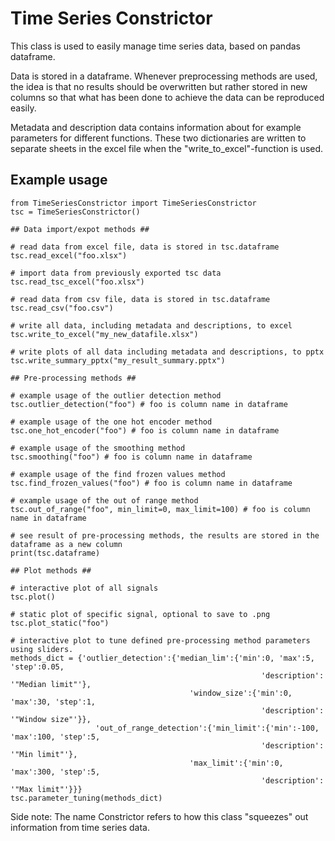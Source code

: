 # Time Series Constrictor
This class is used to easily manage time series data, based on pandas dataframe.  

Data is stored in a dataframe. Whenever preprocessing methods are used, the idea is that no results should be overwritten but
rather stored in new columns so that what has been done to achieve the data can be reproduced easily.

Metadata and description data contains information about for example parameters for different functions. 
These two dictionaries are written to separate sheets in the excel file when the "write_to_excel"-function
is used.

## Example usage
```
from TimeSeriesConstrictor import TimeSeriesConstrictor
tsc = TimeSeriesConstrictor()

## Data import/expot methods ##

# read data from excel file, data is stored in tsc.dataframe
tsc.read_excel("foo.xlsx")

# import data from previously exported tsc data
tsc.read_tsc_excel("foo.xlsx")

# read data from csv file, data is stored in tsc.dataframe
tsc.read_csv("foo.csv")

# write all data, including metadata and descriptions, to excel
tsc.write_to_excel("my_new_datafile.xlsx")

# write plots of all data including metadata and descriptions, to pptx
tsc.write_summary_pptx("my_result_summary.pptx")

## Pre-processing methods ##

# example usage of the outlier detection method
tsc.outlier_detection("foo") # foo is column name in dataframe

# example usage of the one hot encoder method
tsc.one_hot_encoder("foo") # foo is column name in dataframe

# example usage of the smoothing method
tsc.smoothing("foo") # foo is column name in dataframe

# example usage of the find frozen values method
tsc.find_frozen_values("foo") # foo is column name in dataframe

# example usage of the out of range method
tsc.out_of_range("foo", min_limit=0, max_limit=100) # foo is column name in dataframe

# see result of pre-processing methods, the results are stored in the dataframe as a new column
print(tsc.dataframe)

## Plot methods ##

# interactive plot of all signals
tsc.plot()

# static plot of specific signal, optional to save to .png
tsc.plot_static("foo")

# interactive plot to tune defined pre-processing method parameters using sliders.
methods_dict = {'outlier_detection':{'median_lim':{'min':0, 'max':5, 'step':0.05,
                                                        'description': '"Median limit"'},
                                        'window_size':{'min':0, 'max':30, 'step':1,
                                                        'description': '"Window size"'}},
                   'out_of_range_detection':{'min_limit':{'min':-100, 'max':100, 'step':5,
                                                        'description': '"Min limit"'},
                                        'max_limit':{'min':0, 'max':300, 'step':5,
                                                        'description': '"Max limit"'}}}
tsc.parameter_tuning(methods_dict)
```

Side note:
The name Constrictor refers to how this class "squeezes" out information from time series data.
